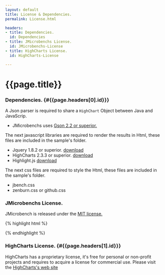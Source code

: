 ```yaml
---
layout: default
title: License & Dependencies.
permalink: License.html

headers:
- title: Dependencies.
  id: Dependencies
- title: JMicrobenchs License.
  id: JMicrobenchs-License
- title: HighCharts License.
  id: HighCharts-License

---
```


# {{page.title}}

### Dependencies.   {#{{page.headers[0].id}}}
A Json parser is required to share a `HighChart` Object between Java and JavaScrip. 

* JMicrobenchs uses [Gson 2.2 or superior.](http://code.google.com/p/google-gson/)

The next javascript libraries are required to render the results in Html, these files are included in the sample's folder. 

* Jquery 1.8.2 or superior. [download](http://jquery.com/)
* HighCharts 2.3.3 or superior. [download](http://www.highcharts.com/download)
* Highlight.js [download](https://github.com/isagalaev/highlight.js)

The next css files are required to style the Html, these files are included in the sample's folder.

* jbench.css 
* zenburn.css or github.css
	 

### JMicrobenchs License.
JMicrobench is released under the [MIT license.](http://opensource.org/licenses/mit-license.php)

{% highlight html %}

<!--
Permission is hereby granted, free of charge, to any person obtaining a copy of this software and associated documentation files (the "Software"), to deal in the Software without restriction, including without limitation the rights to use, copy, modify, merge, publish, distribute, sublicense, and/or sell copies of the Software, and to permit persons to whom the Software is furnished to do so, subject to the following conditions:

The above copyright notice and this permission notice shall be included in all copies or substantial portions of the Software.

THE SOFTWARE IS PROVIDED "AS IS", WITHOUT WARRANTY OF ANY KIND, EXPRESS OR IMPLIED, INCLUDING BUT NOT LIMITED TO THE WARRANTIES OF MERCHANTABILITY, FITNESS FOR A PARTICULAR PURPOSE AND NONINFRINGEMENT. IN NO EVENT SHALL THE AUTHORS OR COPYRIGHT HOLDERS BE LIABLE FOR ANY CLAIM, DAMAGES OR OTHER LIABILITY, WHETHER IN AN ACTION OF CONTRACT, TORT OR OTHERWISE, ARISING FROM, OUT OF OR IN CONNECTION WITH THE SOFTWARE OR THE USE OR OTHER DEALINGS IN THE SOFTWARE.

-->
{% endhighlight %} 


### HighCharts License.   {#{{page.headers[1].id}}}
HighCharts has a proprietary license, it's free for personal or non-profit projects and requires to acquire a license for commercial use. Please visit the [HighCharts's web site](http://shop.highsoft.com/highcharts.html)






